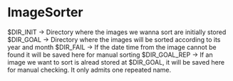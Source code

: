 # ImageSorter

$DIR_INIT -> Directory where the images we wanna sort are initially stored
$DIR_GOAL -> Directory where the images will be sorted according to its year and month
$DIR_FAIL -> If the date time from the image cannot be found it will be saved here for manual sorting
$DIR_GOAL_REP -> If an image we want to sort is alread stored at $DIR_GOAL, it will be saved here for manual checking. It only admits one repeated name.

